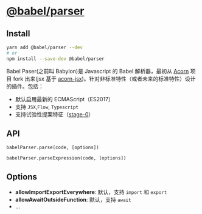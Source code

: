 # [@babel/parser](https://babeljs.io/docs/en/next/babel-parser.html)

## Install
```bash
yarn add @babel/parser --dev
# or
npm install --save-dev @babel/parser
```

Babel Paser(之前叫 Babylon)是 Javascript 的 Babel 解析器，最初从 [Acorn](https://github.com/acornjs/acorn) 项目 fork 出来(jsx 基于 [acorn-jsx](https://github.com/RReverser/acorn-jsx))。针对非标准特性（或者未来的标准特性）设计的插件。包括：
- 默认启用最新的 ECMAScript（ES2017）
- 支持 `JSX`,`Flow`, `Typescript`
- 支持试验性提案特征（[stage-0](https://github.com/tc39/proposals/blob/master/stage-0-proposals.md)）

## API
`babelParser.parse(code, [options])`

`babelParser.parseExpression(code, [options])`

## Options
- **allowImportExportEverywhere**: 默认，支持 `import` 和 `export`
- **allowAwaitOutsideFunction**: 默认，支持 `await`
- ...


